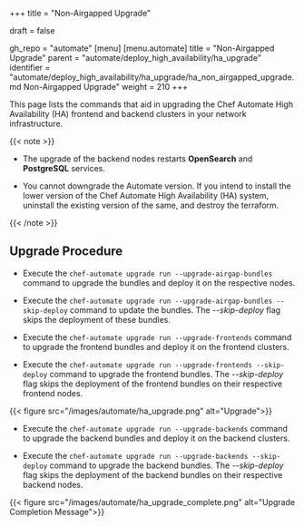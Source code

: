 +++
title = "Non-Airgapped Upgrade"

draft = false

gh_repo = "automate"
[menu]
  [menu.automate]
    title = "Non-Airgapped Upgrade"
    parent = "automate/deploy_high_availability/ha_upgrade"
    identifier = "automate/deploy_high_availability/ha_upgrade/ha_non_airgapped_upgrade.md Non-Airgapped Upgrade"
    weight = 210
+++

This page lists the commands that aid in upgrading the Chef Automate High Availability (HA) frontend and backend clusters in your network infrastructure.

{{< note >}}

- The upgrade of the backend nodes restarts **OpenSearch** and **PostgreSQL** services.

- You cannot downgrade the Automate version. If you intend to install the lower version of the Chef Automate High Availability (HA) system, uninstall the existing version of the same, and destroy the terraform.

{{< /note >}}

## Upgrade Procedure

- Execute the `chef-automate upgrade run --upgrade-airgap-bundles` command to upgrade the bundles and deploy it on the respective nodes.

- Execute the `chef-automate upgrade run --upgrade-airgap-bundles --skip-deploy` command to update the bundles. The *--skip-deploy* flag skips the deployment of these bundles.

- Execute the `chef-automate upgrade run --upgrade-frontends` command to upgrade the frontend bundles and deploy it on the frontend clusters.

- Execute the `chef-automate upgrade run --upgrade-frontends --skip-deploy` command to upgrade the frontend bundles. The *--skip-deploy* flag skips the deployment of the frontend bundles on their respective frontend nodes.

{{< figure src="/images/automate/ha_upgrade.png" alt="Upgrade">}}

- Execute the `chef-automate upgrade run --upgrade-backends` command to upgrade the backend bundles and deploy it on the backend clusters.

- Execute the `chef-automate upgrade run --upgrade-backends --skip-deploy` command to upgrade the backend bundles. The *--skip-deploy* flag skips the deployment of the backend bundles on their respective backend nodes.

{{< figure src="/images/automate/ha_upgrade_complete.png" alt="Upgrade Completion Message">}}
